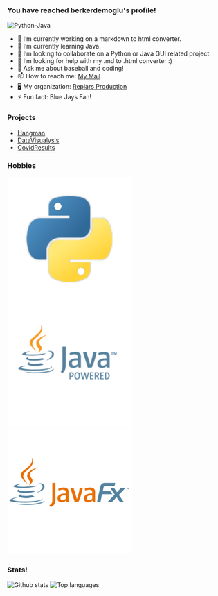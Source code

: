 ### You have reached berkerdemoglu's profile!
![Python-Java](https://img.shields.io/badge/Python-Java-blue)

- 🔭 I’m currently working on a markdown to html converter.
- 🌱 I’m currently learning Java.
- 👯 I’m looking to collaborate on a Python or Java GUI related project.
- 🤔 I’m looking for help with my .md to .html converter :)
- 💬 Ask me about baseball and coding!
- 📫 How to reach me: [My Mail](mailto:berkerdemoglu1120@gmail.com)
- 🖥️ My organization: [Replars Production](https://github.com/Replars-Production)
- ⚡ Fun fact: Blue Jays Fan!

### Projects
- [Hangman](https://github.com/berkerdemoglu/md-2-html)
- [DataVisualysis](https://github.com/berkerdemoglu/DataVisualysis)
- [CovidResults](https://github.com/berkerdemoglu/CovidResults)

### Hobbies
![Python](https://raw.githubusercontent.com/github/explore/main/topics/python/python.png)
![Java](https://raw.githubusercontent.com/github/explore/main/topics/java/java.png)
![JavaFx](https://raw.githubusercontent.com/github/explore/main/topics/javafx/javafx.png)

### Stats!

![Github stats](https://github-readme-stats.vercel.app/api?username=berkerdemoglu&theme=dark&show_icons=true&count_private=true)
![Top languages](https://github-readme-stats.vercel.app/api/top-langs/?username=berkerdemoglu)
